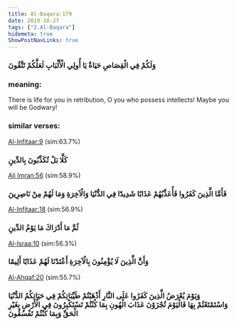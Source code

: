 ```yaml
---
title: Al-Baqara:179
date: 2019-10-27
tags: ["2.Al-Baqara"]
hidemeta: true 
ShowPostNavLinks: true 
---
```

### وَلَكُمْ فِي الْقِصَاصِ حَيَاةٌ يَا أُولِي الْأَلْبَابِ لَعَلَّكُمْ تَتَّقُونَ
### meaning: 
There is life for you in retribution, O you who possess intellects! Maybe you will be Godwary!
### similar verses: 

[Al-Infitaar:9](/82/9) (sim:63.7%)

### كَلَّا بَلْ تُكَذِّبُونَ بِالدِّينِ

[Ali Imran:56](/3/56) (sim:58.9%)

### فَأَمَّا الَّذِينَ كَفَرُوا فَأُعَذِّبُهُمْ عَذَابًا شَدِيدًا فِي الدُّنْيَا وَالْآخِرَةِ وَمَا لَهُمْ مِنْ نَاصِرِينَ

[Al-Infitaar:18](/82/18) (sim:56.9%)

### ثُمَّ مَا أَدْرَاكَ مَا يَوْمُ الدِّينِ

[Al-Israa:10](/17/10) (sim:56.3%)

### وَأَنَّ الَّذِينَ لَا يُؤْمِنُونَ بِالْآخِرَةِ أَعْتَدْنَا لَهُمْ عَذَابًا أَلِيمًا

[Al-Ahqaf:20](/46/20) (sim:55.7%)

### وَيَوْمَ يُعْرَضُ الَّذِينَ كَفَرُوا عَلَى النَّارِ أَذْهَبْتُمْ طَيِّبَاتِكُمْ فِي حَيَاتِكُمُ الدُّنْيَا وَاسْتَمْتَعْتُمْ بِهَا فَالْيَوْمَ تُجْزَوْنَ عَذَابَ الْهُونِ بِمَا كُنْتُمْ تَسْتَكْبِرُونَ فِي الْأَرْضِ بِغَيْرِ الْحَقِّ وَبِمَا كُنْتُمْ تَفْسُقُونَ
